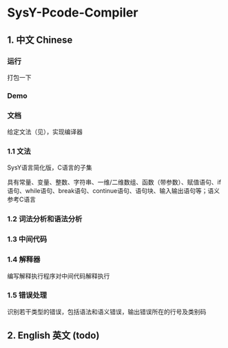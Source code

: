# SysY-Pcode-Compiler

## 1. 中文 Chinese

### 运行

打包一下

### Demo

### 文档



给定文法（见），实现编译器

### 1.1 文法

SysY语言简化版，C语言的子集

具有常量、变量、整数、字符串、一维/二维数组、函数（带参数）、赋值语句、if语句、while语句、break语句、continue语句、语句块、输入输出语句等；语义参考C语言

### 1.2 词法分析和语法分析

### 1.3 中间代码

### 1.4 解释器

编写解释执行程序对中间代码解释执行

### 1.5 错误处理

识别若干类型的错误，包括语法和语义错误，输出错误所在的行号及类别码

## 2. English 英文 (todo)